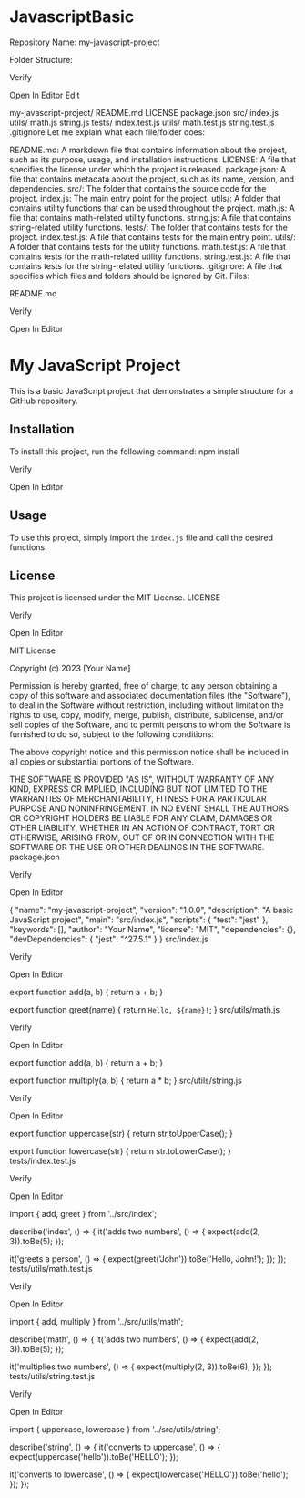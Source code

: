 # JavascriptBasic

Repository Name: my-javascript-project

Folder Structure:


Verify

Open In Editor
Edit

my-javascript-project/
README.md
LICENSE
package.json
src/
index.js
utils/
math.js
string.js
tests/
index.test.js
utils/
math.test.js
string.test.js
.gitignore
Let me explain what each file/folder does:

README.md: A markdown file that contains information about the project, such as its purpose, usage, and installation instructions.
LICENSE: A file that specifies the license under which the project is released.
package.json: A file that contains metadata about the project, such as its name, version, and dependencies.
src/: The folder that contains the source code for the project.
index.js: The main entry point for the project.
utils/: A folder that contains utility functions that can be used throughout the project.
math.js: A file that contains math-related utility functions.
string.js: A file that contains string-related utility functions.
tests/: The folder that contains tests for the project.
index.test.js: A file that contains tests for the main entry point.
utils/: A folder that contains tests for the utility functions.
math.test.js: A file that contains tests for the math-related utility functions.
string.test.js: A file that contains tests for the string-related utility functions.
.gitignore: A file that specifies which files and folders should be ignored by Git.
Files:

README.md


Verify

Open In Editor

# My JavaScript Project

This is a basic JavaScript project that demonstrates a simple structure for a GitHub repository.

## Installation

To install this project, run the following command:
npm install


Verify

Open In Editor

## Usage

To use this project, simply import the `index.js` file and call the desired functions.

## License

This project is licensed under the MIT License.
LICENSE


Verify

Open In Editor

MIT License

Copyright (c) 2023 [Your Name]

Permission is hereby granted, free of charge, to any person obtaining a copy
of this software and associated documentation files (the "Software"), to deal
in the Software without restriction, including without limitation the rights
to use, copy, modify, merge, publish, distribute, sublicense, and/or sell
copies of the Software, and to permit persons to whom the Software is
furnished to do so, subject to the following conditions:

The above copyright notice and this permission notice shall be included in all
copies or substantial portions of the Software.

THE SOFTWARE IS PROVIDED "AS IS", WITHOUT WARRANTY OF ANY KIND, EXPRESS OR
IMPLIED, INCLUDING BUT NOT LIMITED TO THE WARRANTIES OF MERCHANTABILITY,
FITNESS FOR A PARTICULAR PURPOSE AND NONINFRINGEMENT. IN NO EVENT SHALL THE
AUTHORS OR COPYRIGHT HOLDERS BE LIABLE FOR ANY CLAIM, DAMAGES OR OTHER
LIABILITY, WHETHER IN AN ACTION OF CONTRACT, TORT OR OTHERWISE, ARISING FROM,
OUT OF OR IN CONNECTION WITH THE SOFTWARE OR THE USE OR OTHER DEALINGS IN THE
SOFTWARE.
package.json


Verify

Open In Editor

{
  "name": "my-javascript-project",
  "version": "1.0.0",
  "description": "A basic JavaScript project",
  "main": "src/index.js",
  "scripts": {
    "test": "jest"
  },
  "keywords": [],
  "author": "Your Name",
  "license": "MIT",
  "dependencies": {},
  "devDependencies": {
    "jest": "^27.5.1"
  }
}
src/index.js


Verify

Open In Editor

export function add(a, b) {
  return a + b;
}

export function greet(name) {
  return `Hello, ${name}!`;
}
src/utils/math.js


Verify

Open In Editor

export function add(a, b) {
  return a + b;
}

export function multiply(a, b) {
  return a * b;
}
src/utils/string.js


Verify

Open In Editor

export function uppercase(str) {
  return str.toUpperCase();
}

export function lowercase(str) {
  return str.toLowerCase();
}
tests/index.test.js


Verify

Open In Editor

import { add, greet } from '../src/index';

describe('index', () => {
  it('adds two numbers', () => {
    expect(add(2, 3)).toBe(5);
  });

  it('greets a person', () => {
    expect(greet('John')).toBe('Hello, John!');
  });
});
tests/utils/math.test.js


Verify

Open In Editor


import { add, multiply } from '../src/utils/math';

describe('math', () => {
  it('adds two numbers', () => {
    expect(add(2, 3)).toBe(5);
  });

  it('multiplies two numbers', () => {
    expect(multiply(2, 3)).toBe(6);
  });
});
tests/utils/string.test.js


Verify

Open In Editor


import { uppercase, lowercase } from '../src/utils/string';

describe('string', () => {
  it('converts to uppercase', () => {
    expect(uppercase('hello')).toBe('HELLO');
  });

  it('converts to lowercase', () => {
    expect(lowercase('HELLO')).toBe('hello');
  });
});
